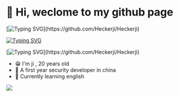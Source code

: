 # 👋 Hi, weclome to my github page

[![Typing SVG](https://readme-typing-svg.demolab.com?font=Fira+Code&size=14&pause=10000&color=000000&multiline=true&width=435&height=80&lines=printf(%22Hello%2CWorld!%22))](https://github.com/Heckerji/Heckerji)

[![Typing SVG](https://readme-typing-svg.demolab.com?font=Fira+Code&size=14&pause=10000&color=000000&multiline=true&width=600&height=80&lines=std%3A%3Acout+%3C%3C+%22Hello%2CWorld!%22+%3C%3C+std%3A%3Aendl)](https://github.com/Heckerji/Heckerji)

[![Typing SVG](https://readme-typing-svg.demolab.com?font=Fira+Code&size=14&pause=10000&color=000000&multiline=true&width=900&height=80&lines=DbgPrintEx(DPFLTR_IHVDRIVER_ID%2C+DPFLTR_ERROR_LEVEL%2C+%22Hello%2CWorld!%22))](https://github.com/Heckerji/Heckerji)

- 😁 I'm ji , 20 years old
- 🐣 A first year security developer in china
- 🌱 Currently learning english
<img  src="https://github-readme-stats.vercel.app/api/top-langs/?username=Heckerji&hide_title=true&hide_border=true&langs_count=6&theme=graywhite" />



<!---
Heckerji/Heckerji is a ✨ special ✨ repository because its `README.md` (this file) appears on your GitHub profile.
You can click the Preview link to take a look at your changes.
--->
